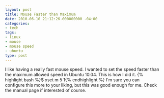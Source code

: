 ```yaml
---
layout: post
title: Mouse Faster than Maximum
date: 2010-06-10 21:12:26.000000000 -04:00
categories:
- tech
tags:
- linux
- mouse
- mouse speed
- ubuntu
type: post
---
```

I like having a really fast mouse speed. I wanted to set the speed faster than the maximum allowed speed in Ubuntu 10.04. This is how I did it.
{% highlight bash %}$ xset m 5 1{% endhighlight %}
I'm sure you can configure this more to your liking, but this was good enough for me. Check the manual page if interested of course.
